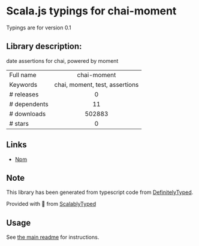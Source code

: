 
# Scala.js typings for chai-moment

Typings are for version 0.1

## Library description:
date assertions for chai, powered by moment

|                    |                 |
| ------------------ | :-------------: |
| Full name          | chai-moment |
| Keywords           | chai, moment, test, assertions |
| # releases         | 0 |
| # dependents       | 11 |
| # downloads        | 502883 |
| # stars            | 0 |

## Links
- [Npm](https://www.npmjs.com/package/chai-moment)
    


## Note
This library has been generated from typescript code from [DefinitelyTyped](https://definitelytyped.org).

Provided with :purple_heart: from [ScalablyTyped](https://github.com/oyvindberg/ScalablyTyped)

## Usage
See [the main readme](../../readme.md) for instructions.


